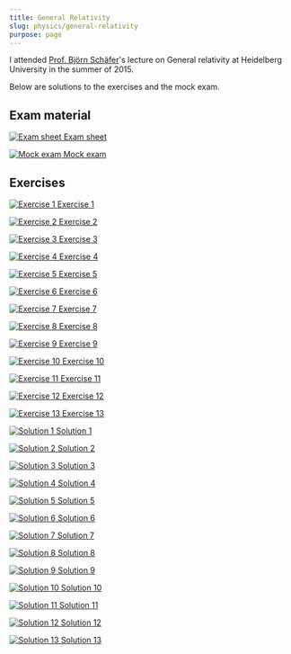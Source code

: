 ```yaml
---
title: General Relativity
slug: physics/general-relativity
purpose: page
---
```


I attended [Prof. Björn Schäfer](http://www.ita.uni-heidelberg.de/~spirou)'s lecture on General relativity at Heidelberg University in the summer of 2015.

Below are solutions to the exercises and the mock exam.

## Exam material

<div class="grid">

[![Exam sheet](thumbnails/exam-sheet.png) Exam sheet](pdfs/exam-sheet.pdf)

[![Mock exam](thumbnails/mock-exam.png) Mock exam](pdfs/mock-exam.pdf)

</div>

## Exercises

<div class="grid">

[![Exercise 1](thumbnails/ex-01.png) Exercise 1](pdfs/ex-01.pdf)

[![Exercise 2](thumbnails/ex-02.png) Exercise 2](pdfs/ex-02.pdf)

[![Exercise 3](thumbnails/ex-03.png) Exercise 3](pdfs/ex-03.pdf)

[![Exercise 4](thumbnails/ex-04.png) Exercise 4](pdfs/ex-04.pdf)

[![Exercise 5](thumbnails/ex-05.png) Exercise 5](pdfs/ex-05.pdf)

[![Exercise 6](thumbnails/ex-06.png) Exercise 6](pdfs/ex-06.pdf)

[![Exercise 7](thumbnails/ex-07.png) Exercise 7](pdfs/ex-07.pdf)

[![Exercise 8](thumbnails/ex-08.png) Exercise 8](pdfs/ex-08.pdf)

[![Exercise 9](thumbnails/ex-09.png) Exercise 9](pdfs/ex-09.pdf)

[![Exercise 10](thumbnails/ex-10.png) Exercise 10](pdfs/ex-10.pdf)

[![Exercise 11](thumbnails/ex-11.png) Exercise 11](pdfs/ex-11.pdf)

[![Exercise 12](thumbnails/ex-12.png) Exercise 12](pdfs/ex-12.pdf)

[![Exercise 13](thumbnails/ex-13.png) Exercise 13](pdfs/ex-13.pdf)

[![Solution 1](thumbnails/sol-01.png) Solution 1](pdfs/sol-01.pdf)

[![Solution 2](thumbnails/sol-02.png) Solution 2](pdfs/sol-02.pdf)

[![Solution 3](thumbnails/sol-03.png) Solution 3](pdfs/sol-03.pdf)

[![Solution 4](thumbnails/sol-04.png) Solution 4](pdfs/sol-04.pdf)

[![Solution 5](thumbnails/sol-05.png) Solution 5](pdfs/sol-05.pdf)

[![Solution 6](thumbnails/sol-06.png) Solution 6](pdfs/sol-06.pdf)

[![Solution 7](thumbnails/sol-07.png) Solution 7](pdfs/sol-07.pdf)

[![Solution 8](thumbnails/sol-08.png) Solution 8](pdfs/sol-08.pdf)

[![Solution 9](thumbnails/sol-09.png) Solution 9](pdfs/sol-09.pdf)

[![Solution 10](thumbnails/sol-10.png) Solution 10](pdfs/sol-10.pdf)

[![Solution 11](thumbnails/sol-11.png) Solution 11](pdfs/sol-11.pdf)

[![Solution 12](thumbnails/sol-12.png) Solution 12](pdfs/sol-12.pdf)

[![Solution 13](thumbnails/sol-13.png) Solution 13](pdfs/sol-13.pdf)

</div>
